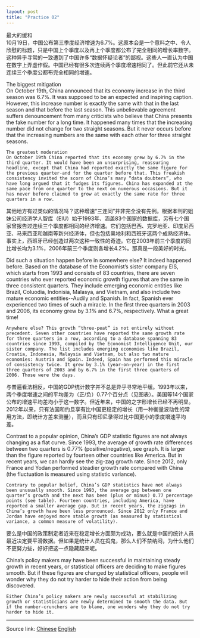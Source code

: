 ```yaml
---
layout: post
title: "Practice 02"
---
```




最大的缓和  
10月19日，中国公布第三季度经济增速为6.7%。这原本会是一个意料之中、令人欣慰的标题，只是中国上个季度以及再上个季度都公布了完全相同的增长率数字。这种异乎寻常的一致遭到了中国许多“数据怀疑论者”的鄙视。这些人一直认为中国在数字上弄虚作假。中国已经有很多次连续两个季度增速相同了。但此前它还从未连续三个季度公都布完全相同的增速。  

The biggest mitigation  
On October 19th, China announced that its economy increase in the third season was 6.7%. It was supposed to be an expected and inspiring caption. However, this increase number is exactly the same with that in the last season and that before the last season. This unbelievable agreement suffers denouncement from many criticists who believe that China presents the fake number for a long time. It happened many times that the increasing number did not change for two straight seasons. But it never occurs before that the increasing numbers are the same with each other for three straight seasons. 

```
The greatest moderation     
On October 19th China reported that its economy grew by 6.7% in the third quarter. It would have been an unsurprising, reassuring headline, except that China had reported exactly the same figure for the previous quarter-and for the quarter before that. This freakish consistency invited the scorn of China’s many “data doubters”, who have long argued that it fudges its figures. China has expanded at the same pace from one quarter to the next on numerous occasions. But it has never before claimed to grow at exactly the same rate for three quarters in a row. 
```


其他地方有过类似的情况吗？这种增速“三连同”并非完全没有先例。根据本刊的姐妹公司经济学人智库（EIU）始于1993年、涵盖83个国家的数据库，另有七个国家曾报告过连续三个季度都相同的经济增速。它们包括巴西、克罗地亚、印度尼西亚、马来西亚和越南等新兴经济体，但也包括奥地利和西班牙这两个成熟经济体。事实上，西班牙已经创造过两次这种一致性的奇迹。它在2003年前三个季度的同比增长均为3.1%，2006年前三个季度则各增长4.2%。那真是一段美好的时光。

Did such a situation happen before in somewhere else? It indeed happened before. Based on the database of the Economist’s sister company EIS, which starts from 1993 and consists of 83 countries, there are seven countries who ever reported economic growth figures that are the same in three consistent quarters. They include emerging economic entities like Brazil, Coluodia, Indonisia, Malasya, and Vietnam, and also include two mature economic entities--Audily and Spanish. In fact, Spanish ever experienced two times of such a miracle. In the first three quarters in 2003 and 2006, its economy grew by 3.1% and 6.7%, respectively. What a great time!

```
Anywhere else? This growth “three-peat” is not entirely without precedent. Seven other countries have reported the same growth rate for three quarters in a row, according to a database spanning 83 countries since 1993, compiled by the Economist Intelligence Unit, our sister company. The list includes emerging economies like Brazil, Croatia, Indonesia, Malaysia and Vietnam, but also two mature economies: Austria and Spain. Indeed, Spain has performed this miracle of consistency twice. It grew by 3.1% (year-on-year) in the first three quarters of 2003 and by 6.7% in the first three quarters of 2006. Those were the days.
```

与普遍看法相反，中国的GDP统计数字并不总是异乎寻常地平缓。1993年以来，两个季度增速之间的平均差为（正/负）0.77个百分点（见图表）。美国等14个国家公布的增速平均差均小于这一数字。但近年来，中国的之字形增长已经不再明显。2012年以来，只有法国和约旦享有比中国更稳定的增长（用一种衡量波动性的常用方法，即统计方差来测量），而且只有印尼录得过比中国更小的季度增速平均差。

Contrast to a popular opinion, China’s GDP statistic figures are not always changing as a flat curve. Since 1993, the average of growth rate differences between two quarters is 0.77% (positive/negative), see graph. It is larger than the figure reported by fourteen other countries like America. But in recent years, we can hardly see the zig-zag growth rate. Since 2012, only France and Yodan performed steadier growth rate compared with China (the fluctuation is measured using statistic variance).  

```
Contrary to popular belief, China’s GDP statistics have not always been unusually smooth. Since 1993, the average gap between one quarter’s growth and the next has been (plus or minus) 0.77 percentage points (see table). Fourteen countries, including America, have reported a smaller average gap. But in recent years, the zigzags in China’s growth have been less pronounced. Since 2012 only France and Jordan have enjoyed more stable growth (as measured by statistical variance, a common measure of volatility).  
```

要么是中国的政策制定者近来在稳定增长方面颇为成功，要么就是中国的统计人员最近决定要平滑数据。但如果是统计人员在捣鬼，那么人们不禁纳闷，为什么他们不更努力些，好好把这一点隐藏起来呢。

China’s policy makers may have been successful in maintaining steady growth in recent years, or statistical officers are deciding to make figures smooth. But if these figures are changed by statistical officers, people will wonder why they do not try harder to hide their action from being discovered.

```
Either China’s policy makers are newly successful at stabilizing growth or statisticians are newly determined to smooth the data. But if the number-crunchers are to blame, one wonders why they do not try harder to hide it.
```

*****************************************************************************

Source link: [Chinese][link1] [English][link2]  

[link1]: https://gbr.economist.com/articles/view/581c4d34ffe2d61247ad48ad/zh_CN/en_GB  
[link2]: https://gbr.economist.com/articles/view/581c4d34ffe2d61247ad48ad/en_GB/zh_CN  


